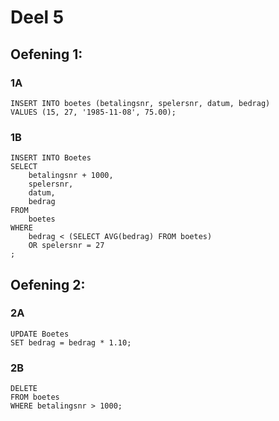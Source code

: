 # Deel 5
## Oefening 1:
### 1A
```
INSERT INTO boetes (betalingsnr, spelersnr, datum, bedrag)
VALUES (15, 27, '1985-11-08', 75.00);
```
### 1B
```
INSERT INTO Boetes
SELECT
    betalingsnr + 1000,
    spelersnr,
    datum,
    bedrag
FROM
    boetes
WHERE
    bedrag < (SELECT AVG(bedrag) FROM boetes)
    OR spelersnr = 27
;
```
## Oefening 2:
### 2A
```
UPDATE Boetes
SET bedrag = bedrag * 1.10;
```
### 2B
```
DELETE 
FROM boetes
WHERE betalingsnr > 1000;
```
